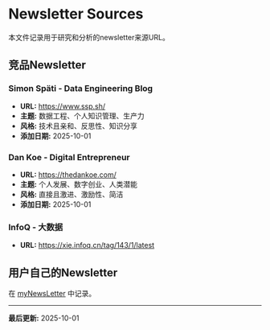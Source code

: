 # Newsletter Sources

本文件记录用于研究和分析的newsletter来源URL。

## 竞品Newsletter

### Simon Späti - Data Engineering Blog

- **URL:** https://www.ssp.sh/
- **主题:** 数据工程、个人知识管理、生产力
- **风格:** 技术且亲和、反思性、知识分享
- **添加日期:** 2025-10-01

### Dan Koe - Digital Entrepreneur

- **URL:** https://thedankoe.com/
- **主题:** 个人发展、数字创业、人类潜能
- **风格:** 直接且激进、激励性、简洁
- **添加日期:** 2025-10-01

### InfoQ - 大数据

- **URL:** https://xie.infoq.cn/tag/143/1/latest

## 用户自己的Newsletter

在 [myNewsLetter](https://github.com/winterhuan/a-study/tree/main/lifeOS/newsletter/sources/myNewsLetter) 中记录。

---

**最后更新:** 2025-10-01
